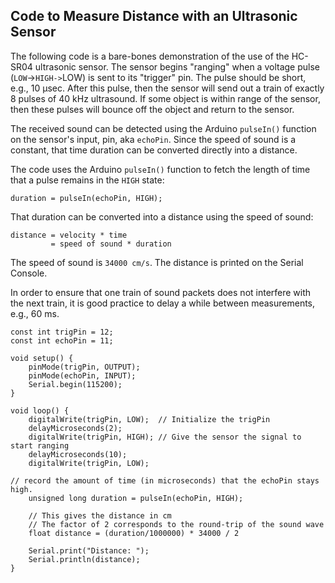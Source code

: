 ## Code to Measure Distance with an Ultrasonic Sensor ##

The following code is a bare-bones demonstration of the use
of the HC-SR04 ultrasonic sensor.  The sensor begins "ranging"
when a voltage pulse (`LOW`->`HIGH->`LOW) is sent to its
"trigger" pin.  The pulse should be short, e.g., 10 μsec.
After this pulse, then the sensor will send out a train of 
exactly 8 pulses of 40 kHz ultrasound.  If some object is 
within range of the sensor, then these pulses will bounce off 
the object and return to the sensor.  

The received sound can be detected using the Arduino `pulseIn()` 
function on the sensor's input, pin, aka `echoPin`.  Since the 
speed of sound is a constant,
that time duration can be converted directly into a distance.

The code uses the Arduino `pulseIn()` function to fetch the length of time 
that a pulse remains in the `HIGH` state:

    duration = pulseIn(echoPin, HIGH);

That duration can be converted into a distance using the speed of sound:

    distance = velocity * time
             = speed of sound * duration 

The speed of sound is `34000 cm/s`.  The distance is printed on the Serial Console.

In order to ensure that one train of sound packets does not interfere
with the next train, it is good practice to delay a while between
measurements, e.g., 60 ms.

    const int trigPin = 12;
    const int echoPin = 11;
    
    void setup() {
        pinMode(trigPin, OUTPUT); 
        pinMode(echoPin, INPUT); 
        Serial.begin(115200); 
    }
    
    void loop() {
        digitalWrite(trigPin, LOW);  // Initialize the trigPin
        delayMicroseconds(2);
        digitalWrite(trigPin, HIGH); // Give the sensor the signal to start ranging
        delayMicroseconds(10);
        digitalWrite(trigPin, LOW);
        
	// record the amount of time (in microseconds) that the echoPin stays high.
        unsigned long duration = pulseIn(echoPin, HIGH);  
        
        // This gives the distance in cm
        // The factor of 2 corresponds to the round-trip of the sound wave
        float distance = (duration/1000000) * 34000 / 2
    
        Serial.print("Distance: ");
        Serial.println(distance);
    }
    
